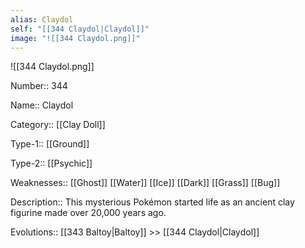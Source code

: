 ```yaml
---
alias: Claydol
self: "[[344 Claydol|Claydol]]"
image: "![[344 Claydol.png]]"
---
```


![[344 Claydol.png]]


Number:: 344

Name:: Claydol

Category:: [[Clay Doll]]

Type-1:: [[Ground]]

Type-2:: [[Psychic]] 

Weaknesses:: [[Ghost]] [[Water]] [[Ice]] [[Dark]] [[Grass]] [[Bug]] 

Description:: This mysterious Pokémon started life as an ancient clay figurine made over 20,000 years ago.

Evolutions:: [[343 Baltoy|Baltoy]] >> [[344 Claydol|Claydol]]